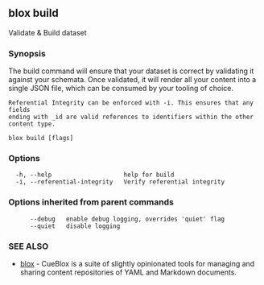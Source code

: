 ## blox build

Validate & Build dataset

### Synopsis

The build command will ensure that your dataset is correct by
	validating it against your schemata. Once validated, it will render all
	your content into a single JSON file, which can be consumed by your tooling
	of choice.
	
	Referential Integrity can be enforced with -i. This ensures that any fields
	ending with _id are valid references to identifiers within the other content type.

```
blox build [flags]
```

### Options

```
  -h, --help                    help for build
  -i, --referential-integrity   Verify referential integrity
```

### Options inherited from parent commands

```
      --debug   enable debug logging, overrides 'quiet' flag
      --quiet   disable logging
```

### SEE ALSO

* [blox](/cmd/blox)	 - CueBlox is a suite of slightly opinionated tools for managing and sharing content repositories of YAML and Markdown documents.

